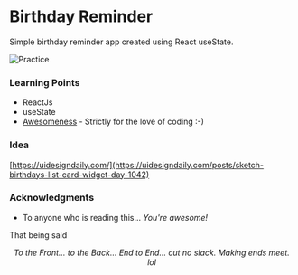 # Birthday Reminder

Simple birthday reminder app created using React useState.

![Practice](https://img.shields.io/badge/Practice-ReactJ-blue.svg)

### Learning Points

- ReactJs
- useState
- [Awesomeness](https://www.wikihow.com/Love-Programming) - Strictly for the love of coding :-)

### Idea

[https://uidesigndaily.com/](https://uidesigndaily.com/posts/sketch-birthdays-list-card-widget-day-1042)

### Acknowledgments

- To anyone who is reading this... _You're awesome!_

That being said
_<p align="center">To the Front... to the Back... End to End... cut no slack. Making ends meet. lol</p>_

